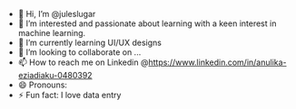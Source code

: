- 👋 Hi, I’m @juleslugar
- 👀 I’m interested and passionate about learning with a keen interest in machine learning.
- 🌱 I’m currently learning UI/UX designs
- 💞️ I’m looking to collaborate on ...
- 📫 How to reach me on Linkedin  @https://www.linkedin.com/in/anulika-eziadiaku-0480392
- 😄 Pronouns: 
- ⚡ Fun fact: I love data entry

<!---
juleslugar/juleslugar is a ✨ special ✨ repository because its `README.md` (this file) appears on your GitHub profile.
You can click the Preview link to take a look at your changes.
--->

